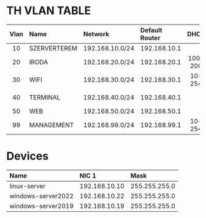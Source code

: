 # TH VLAN TABLE

|Vlan|Name|Network|Default Router|DHCP|DHCP Server|DNS Server|
|:---:|:---|:---|:---|:---:|:---|:---|
|10|SZERVERTEREM|192.168.10.0/24|192.168.10.1|||8.8.8.8|
|20|IRODA|192.168.20.0/24|192.168.20.1|100-200|192.168.10.22 (windows)|192.168.10.22 (windows)|
|30|WIFI|192.168.30.0/24|192.168.30.1|10-254|192.168.10.22 (windows)|192.168.10.22 (windows)|
|40|TERMINAL|192.168.40.0/24|192.168.40.1|||192.168.10.22 (windows)|
|50|WEB|192.168.50.0/24|192.168.50.1|||8.8.8.8|
|99|MANAGEMENT|192.168.99.0/24|192.168.99.1|10-254|192.168.10.22 (windows)|192.168.10.22 (windows)|

# Devices

|Name|NIC 1|Mask|
|:---|:---|:---|
|linux-server|192.168.10.10|255.255.255.0|
|windows-server2022|192.168.10.22|255.255.255.0|
|windows-server2019|192.168.10.19|255.255.255.0|
